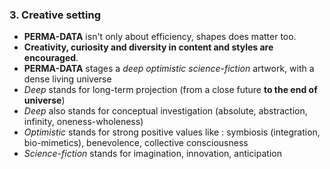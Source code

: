 ### 3. **Creative setting**

* **PERMA-DATA** isn't only about efficiency, shapes does matter too. 
* **Creativity, curiosity and diversity in content and styles are encouraged**.
* **PERMA-DATA** stages a *deep optimistic science-fiction* artwork, with a dense living universe
* *Deep* stands for long-term projection (from a close future **to the end of universe**)
* *Deep* also stands for conceptual investigation (absolute, abstraction, infinity, oneness-wholeness)
* *Optimistic* stands for strong positive values like : symbiosis (integration, bio-mimetics), benevolence, collective consciousness
* *Science-fiction* stands for imagination, innovation, anticipation